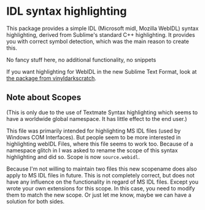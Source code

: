 # IDL syntax highlighting
 
This package provides a simple IDL (Microsoft midl, Mozilla WebIDL) syntax highlighting, derived from Sublime's standard C++ highlighting. It provides you with correct symbol detection, which was the main reason to create this. 

No fancy stuff here, no additional functionality, no snippets

If you want highlighting for WebIDL in the new Sublime Text Format, look at [the package from vinyldarkscratch](https://github.com/vinyldarkscratch/WebIDL-Sublime).

## Note about Scopes
(This is only due to the use of Textmate Syntax highlighting which seems to have a worldwide global namespace. It has little effect to the end user.)

This file was primarily intended for highlighting MS IDL files (used by Windows COM Interfaces). But people seem to be more interested in highlighting webIDL Files, where this file seems to work too. Because of a namespace glitch in I was asked to rename the scope of this syntax highlighting and did so. Scope is now `source.webidl`. 

Because I'm not willing to maintain two files this new scopename does also apply to MS IDL files in future. This is not completely correct, but does not have any influence on the functionality in regard of MS IDL files. Except you wrote your own extensions for this scope. In this case, you need to modify them to match the new scope. Or just let me know, maybe we can have a solution for both sides.
